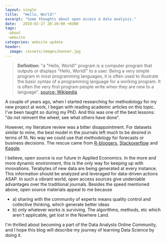 ```yaml
---
layout: single
title:  "Hello, World!"
excerpt: "Some thoughts about open access & data analysis."
date:   2018-02-27 20:20:00 +0300
tags:
 -about
 -website
categories: website update
header:
  image: /assets/images/banner.jpg
---
```

> **Definition:** "a "Hello, World!" program is a computer program that outputs or displays "Hello, World!" to a user. Being a very simple program in most programming languages, it is often used to illustrate the basic syntax of a programming language for a working program. It is often the very first program people write when they are new to a language". [source: Wikipedia](https://en.wikipedia.org/wiki/%22Hello,_World!%22_program)

A couple of years ago, when I started researching for methodology for my new project at work, I began with reading academic articles on this topic. I've been taught so during my PhD. And this was one of the best lessons: "do not reinvent the wheel, see what others have done".  

However, my literature review was a bitter disappointment. For datasets similar to mine, the best model in the journals left much to be desired in terms of fit. No way we could use that methodology for forecasts or business decisions. The rescue came from [R-bloggers](https://www.r-bloggers.com), [Stackoverflow](https://stackoverflow.com) and [Kaggle](https://www.kaggle.com).

I believe, open source is our future in Applied Economics. In the more and more dynamic
environment, this is the only way for keeping up with innovations. Terabytes of new data are being generated at every instance. This information should be analyzed and leveraged for data-driven actions ASAP. In such a vibrant world, open access sources give undeniable advantages over the traditional journals. Besides the speed mentioned above, open source materials appeal to me because   

* a) sharing with the community of experts means quality control and collective thinking, which generate better ideas
* b) only whatever works is surviving. The algorithms, methods, etc which aren't applicable, get lost in the
Nowhere Land.

I'm thrilled about becoming a part of the Data Analysts Online Community, and I hope this blog will describe my journey of learning Data Science by doing it.
